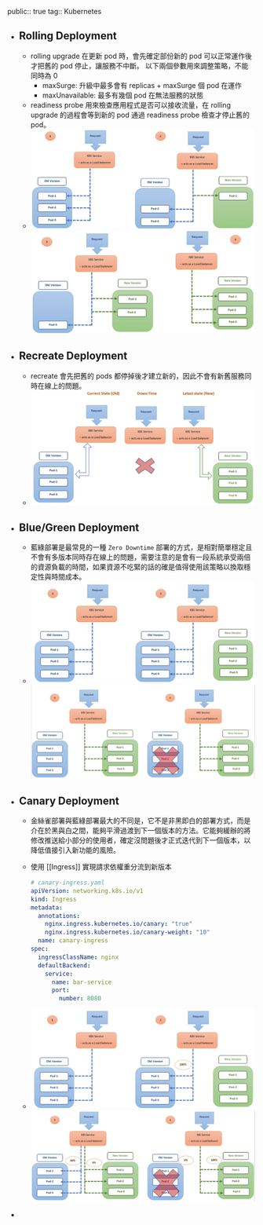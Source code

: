 public:: true
tag:: Kubernetes

- ## Rolling Deployment
	- rolling upgrade 在更新 pod 時，會先確定部份新的 pod 可以正常運作後才把舊的 pod 停止，讓服務不中斷。
	  以下兩個參數用來調整策略，不能同時為 0
		- maxSurge: 升級中最多會有 replicas + maxSurge 個 pod 在運作
		- maxUnavailable: 最多有幾個 pod 在無法服務的狀態
	- readiness probe 用來檢查應用程式是否可以接收流量，在 rolling upgrade 的過程會等到新的 pod 通過 readiness probe 檢查才停止舊的 pod。
	- ![image.png](../assets/image_1726930589675_0.png)
	  ![image.png](../assets/image_1726930616879_0.png)
- ## Recreate Deployment
	- recreate 會先把舊的 pods 都停掉後才建立新的，因此不會有新舊服務同時在線上的問題。
	- ![image.png](../assets/image_1726930582734_0.png)
- ## Blue/Green Deployment
	- 藍綠部署是最常見的一種 `Zero Downtime` 部署的方式，是相對簡單穩定且不會有多版本同時存在線上的問題，需要注意的是會有一段系統承受兩倍的資源負載的時間，如果資源不吃緊的話的確是值得使用該策略以換取穩定性與時間成本。
	- ![image.png](../assets/image_1726930799986_0.png)
	  ![image.png](../assets/image_1726930805610_0.png)
- ## Canary Deployment
	- 金絲雀部署與藍綠部署最大的不同是，它不是非黑即白的部署方式，而是介在於黑與白之間，能夠平滑過渡到下一個版本的方法。它能夠緩辦的將修改推送給小部分的使用者，確定沒問題後才正式迭代到下一個版本，以降低值接引入新功能的風險。
	- 使用 [[Ingress]] 實現請求依權重分流到新版本
	  
	  ```yaml
	  # canary-ingress.yaml
	  apiVersion: networking.k8s.io/v1
	  kind: Ingress
	  metadata:
	    annotations:
	      nginx.ingress.kubernetes.io/canary: "true"
	      nginx.ingress.kubernetes.io/canary-weight: "10"
	    name: canary-ingress
	  spec:
	    ingressClassName: nginx
	    defaultBackend:
	      service:
	        name: bar-service
	        port:
	          number: 8080
	  ```
	- ![image.png](../assets/image_1726930914728_0.png)
	  ![image.png](../assets/image_1726930920932_0.png)
-